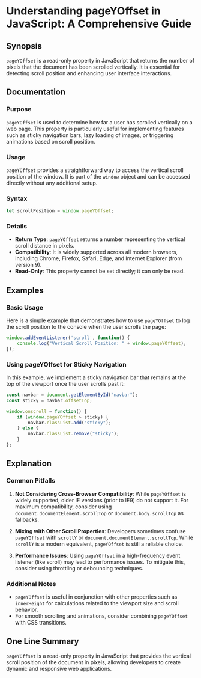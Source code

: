 <!--
Meta Description: # Understanding pageYOffset in JavaScript: A Comprehensive Guide ## Synopsis `pageYOffset` is a read-only property in JavaScript that returns the numb...
Meta Keywords: pageyoffset, scroll, sticky, window, javascript
-->

# Understanding pageYOffset in JavaScript: A Comprehensive Guide

## Synopsis
`pageYOffset` is a read-only property in JavaScript that returns the number of pixels that the document has been scrolled vertically. It is essential for detecting scroll position and enhancing user interface interactions.

## Documentation
### Purpose
`pageYOffset` is used to determine how far a user has scrolled vertically on a web page. This property is particularly useful for implementing features such as sticky navigation bars, lazy loading of images, or triggering animations based on scroll position.

### Usage
`pageYOffset` provides a straightforward way to access the vertical scroll position of the window. It is part of the `window` object and can be accessed directly without any additional setup. 

### Syntax
```javascript
let scrollPosition = window.pageYOffset;
```

### Details
- **Return Type**: `pageYOffset` returns a number representing the vertical scroll distance in pixels.
- **Compatibility**: It is widely supported across all modern browsers, including Chrome, Firefox, Safari, Edge, and Internet Explorer (from version 9).
- **Read-Only**: This property cannot be set directly; it can only be read.

## Examples
### Basic Usage
Here is a simple example that demonstrates how to use `pageYOffset` to log the scroll position to the console when the user scrolls the page:

```javascript
window.addEventListener('scroll', function() {
    console.log("Vertical Scroll Position: " + window.pageYOffset);
});
```

### Using pageYOffset for Sticky Navigation
In this example, we implement a sticky navigation bar that remains at the top of the viewport once the user scrolls past it:

```javascript
const navbar = document.getElementById("navbar");
const sticky = navbar.offsetTop;

window.onscroll = function() {
    if (window.pageYOffset > sticky) {
        navbar.classList.add("sticky");
    } else {
        navbar.classList.remove("sticky");
    }
};
```

## Explanation
### Common Pitfalls
1. **Not Considering Cross-Browser Compatibility**: While `pageYOffset` is widely supported, older IE versions (prior to IE9) do not support it. For maximum compatibility, consider using `document.documentElement.scrollTop` or `document.body.scrollTop` as fallbacks.
   
2. **Mixing with Other Scroll Properties**: Developers sometimes confuse `pageYOffset` with `scrollY` or `document.documentElement.scrollTop`. While `scrollY` is a modern equivalent, `pageYOffset` is still a reliable choice.

3. **Performance Issues**: Using `pageYOffset` in a high-frequency event listener (like scroll) may lead to performance issues. To mitigate this, consider using throttling or debouncing techniques.

### Additional Notes
- `pageYOffset` is useful in conjunction with other properties such as `innerHeight` for calculations related to the viewport size and scroll behavior.
- For smooth scrolling and animations, consider combining `pageYOffset` with CSS transitions.

## One Line Summary
`pageYOffset` is a read-only property in JavaScript that provides the vertical scroll position of the document in pixels, allowing developers to create dynamic and responsive web applications.